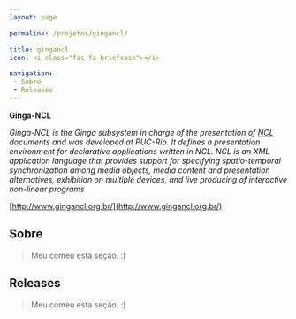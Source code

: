 ```yaml
---
layout: page

permalink: /projetos/gingancl/

title: gingancl
icon: <i class="fas fa-briefcase"></i>

navigation:
 - Sobre
 - Releases
---
```


**Ginga-NCL**

*Ginga-NCL is the Ginga subsystem in charge of the presentation of [NCL](http://ncl.org.br/) documents and was developed at PUC-Rio. It defines a presentation environment for declarative applications written in NCL. NCL is an XML application language that provides support for specifying spatio-temporal synchronization among media objects, media content and presentation alternatives, exhibition on multiple devices, and live producing of interactive non-linear programs*

<i class="fas fa-home fa-lg"></i> [http://www.gingancl.org.br/](http://www.gingancl.org.br/)

## Sobre

>  Meu [<i class="fas fa-dog"></i>](https://pt.wikipedia.org/wiki/Especial:Aleat%C3%B3ria) comeu esta seção. :)

## Releases

>  Meu [<i class="fas fa-dog"></i>](https://pt.wikipedia.org/wiki/Especial:Aleat%C3%B3ria) comeu esta seção. :)